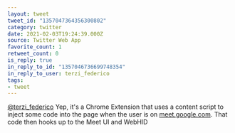 ```yaml
---
layout: tweet
tweet_id: "1357047364356300802"
category: twitter
date: 2021-02-03T19:24:39.000Z
source: Twitter Web App
favorite_count: 1
retweet_count: 0
is_reply: true
in_reply_to_id: "1357046736699748354"
in_reply_to_user: terzi_federico
tags:
- tweet
---
```


[@terzi_federico](https://twitter.com/@terzi_federico) Yep, it's a Chrome Extension that uses a content script to inject some code into the page when the user is on [meet.google.com](http://meet.google.com). That code then hooks up to the Meet UI and WebHID
